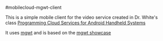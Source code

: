 #mobilecloud-mgwt-client

This is a simple mobile client for the video service created in Dr. White's class 
[Programming Cloud Services for Android Handheld Systems](https://class.coursera.org/mobilecloud-001)

It uses [mgwt](https://github.com/mgwt) and is based on the [mgwt showcase](https://github.com/mgwt/mgwt.showcase)



